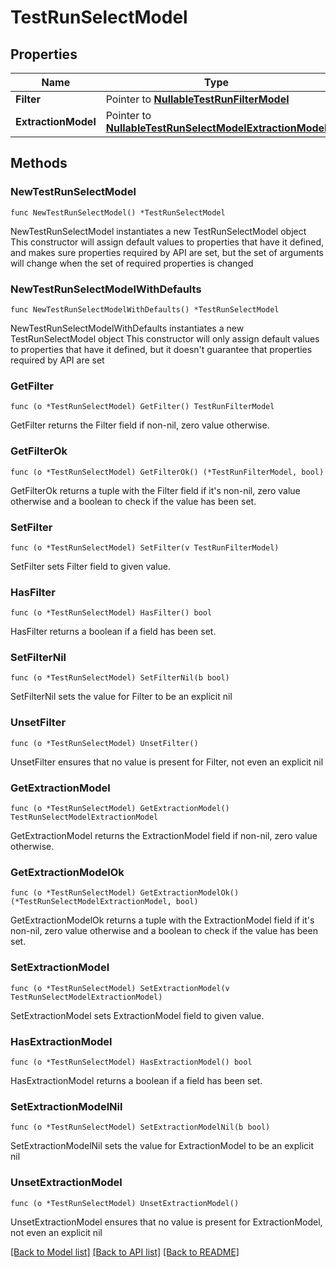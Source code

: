 # TestRunSelectModel

## Properties

Name | Type | Description | Notes
------------ | ------------- | ------------- | -------------
**Filter** | Pointer to [**NullableTestRunFilterModel**](TestRunFilterModel.md) |  | [optional] 
**ExtractionModel** | Pointer to [**NullableTestRunSelectModelExtractionModel**](TestRunSelectModelExtractionModel.md) |  | [optional] 

## Methods

### NewTestRunSelectModel

`func NewTestRunSelectModel() *TestRunSelectModel`

NewTestRunSelectModel instantiates a new TestRunSelectModel object
This constructor will assign default values to properties that have it defined,
and makes sure properties required by API are set, but the set of arguments
will change when the set of required properties is changed

### NewTestRunSelectModelWithDefaults

`func NewTestRunSelectModelWithDefaults() *TestRunSelectModel`

NewTestRunSelectModelWithDefaults instantiates a new TestRunSelectModel object
This constructor will only assign default values to properties that have it defined,
but it doesn't guarantee that properties required by API are set

### GetFilter

`func (o *TestRunSelectModel) GetFilter() TestRunFilterModel`

GetFilter returns the Filter field if non-nil, zero value otherwise.

### GetFilterOk

`func (o *TestRunSelectModel) GetFilterOk() (*TestRunFilterModel, bool)`

GetFilterOk returns a tuple with the Filter field if it's non-nil, zero value otherwise
and a boolean to check if the value has been set.

### SetFilter

`func (o *TestRunSelectModel) SetFilter(v TestRunFilterModel)`

SetFilter sets Filter field to given value.

### HasFilter

`func (o *TestRunSelectModel) HasFilter() bool`

HasFilter returns a boolean if a field has been set.

### SetFilterNil

`func (o *TestRunSelectModel) SetFilterNil(b bool)`

 SetFilterNil sets the value for Filter to be an explicit nil

### UnsetFilter
`func (o *TestRunSelectModel) UnsetFilter()`

UnsetFilter ensures that no value is present for Filter, not even an explicit nil
### GetExtractionModel

`func (o *TestRunSelectModel) GetExtractionModel() TestRunSelectModelExtractionModel`

GetExtractionModel returns the ExtractionModel field if non-nil, zero value otherwise.

### GetExtractionModelOk

`func (o *TestRunSelectModel) GetExtractionModelOk() (*TestRunSelectModelExtractionModel, bool)`

GetExtractionModelOk returns a tuple with the ExtractionModel field if it's non-nil, zero value otherwise
and a boolean to check if the value has been set.

### SetExtractionModel

`func (o *TestRunSelectModel) SetExtractionModel(v TestRunSelectModelExtractionModel)`

SetExtractionModel sets ExtractionModel field to given value.

### HasExtractionModel

`func (o *TestRunSelectModel) HasExtractionModel() bool`

HasExtractionModel returns a boolean if a field has been set.

### SetExtractionModelNil

`func (o *TestRunSelectModel) SetExtractionModelNil(b bool)`

 SetExtractionModelNil sets the value for ExtractionModel to be an explicit nil

### UnsetExtractionModel
`func (o *TestRunSelectModel) UnsetExtractionModel()`

UnsetExtractionModel ensures that no value is present for ExtractionModel, not even an explicit nil

[[Back to Model list]](../README.md#documentation-for-models) [[Back to API list]](../README.md#documentation-for-api-endpoints) [[Back to README]](../README.md)


